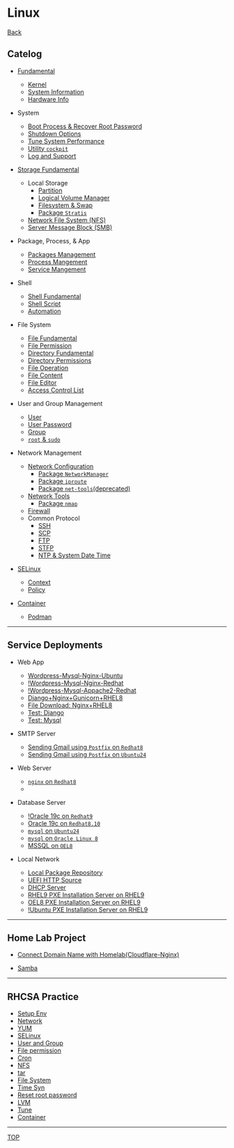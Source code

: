 # Linux

[Back](../../index.md)

## Catelog

- [Fundamental](./fundamental/linux_fundamental/linux_fundamental.md)

  - [Kernel](./fundamental/kernel/kernel.md)
  - [System Information](./fundamental/systeminfo/systeminfo.md)
  - [Hardware Info](./fundamental/hardware/hardware.md)

- System

  - [Boot Process & Recover Root Password](./system/boot/boot.md)
  - [Shutdown Options](./system/shutdown/shutdown.md)
  - [Tune System Performance](./system/tune_perform/tune_perform.md)
  - [Utility `cockpit`](./system/cockpit/cockpit.md)
  - [Log and Support](./system/log/log.md)

- [Storage Fundamental](./storage/storage_fun/storage_fun.md)

  - Local Storage
    - [Partition](./storage/partition/partition.md)
    - [Logical Volume Manager](./storage/lvm/lvm.md)
    - [Filesystem & Swap](./storage/fs_swap/fs_swap.md)
    - [Package `Stratis`](./storage/stratis/stratis.md)
  - [Network File System (NFS)](./storage/nfs/nfs.md)
  - [Server Message Block (SMB)](./storage/samba/samba.md)

- Package, Process, & App

  - [Packages Management](./software/package/package.md)
  - [Process Mangement](./software/process/process.md)
  - [Service Mangement](./software/service/service.md)

- Shell

  - [Shell Fundamental](./shell/shell_fundamental/shell_fundamental.md)
  - [Shell Script](./shell/shell_script/shell_script.md)
  - [Automation](./shell/automation/automation.md)

- File System

  - [File Fundamental](./filesystem/file_fundamental/file_fundamental.md)
  - [File Permission](./filesystem/file_permission/file_permission.md)
  - [Directory Fundamental](./filesystem/directory/directory.md)
  - [Directory Permissions](./filesystem/directory/directory_permission.md)
  - [File Operation](./filesystem/file_operation/file_operation.md)
  - [File Content](./filesystem/file_content/file_content.md)
  - [File Editor](./filesystem/file_editor/file_editor.md)
  - [Access Control List](./filesystem/acl/acl.md)

- User and Group Management

  - [User](./user_group/user/user.md)
  - [User Password](./user_group/pwd/pwd.md)
  - [Group](./user_group/group/group.md)
  - [`root` & `sudo`](./user_group/root_sudo/root_sudo.md)

- Network Management

  - [Network Configuration](./network/network_config/network_config.md)
    - [Package `NetworkManager`](./network/NetworkManager/NetworkManager.md)
    - [Package `iproute`](./network/iproute/iproute.md)
    - [Package `net-tools`(deprecated)](./network/net-tools/net-tools.md)
  - [Network Tools](./network/network_tool/network_tool.md)
    - [Package `nmap`](./network/nmap/nmap.md)
  - [Firewall](./network/firewall/firewall.md)
  - Common Protocol
    - [SSH](./network/ssh/ssh.md)
    - [SCP](./network/scp/scp.md)
    - [FTP](./network/ftp/ftp.md)
    - [STFP](./network/stfp/stfp.md)
    - [NTP & System Date Time](./network/ntp/ntp.md)

- [SELinux](./selinux/selinux/selinux.md)
  - [Context](./selinux/context/context.md)
  - [Policy](./selinux/policy/policy.md)
- [Container](./container/container/container.md)
  - [Podman](./container/podman/podman.md)

---

## Service Deployments

- Web App

  - [Wordpress-Mysql-Nginx-Ubuntu](./project/wordpress_mysql_nginx_ubuntu.md)
  - [!Wordpress-Mysql-Nginx-Redhat](./project/wordpress_mysql_nginx_redhat.md)
  - [!Wordpress-Mysql-Appache2-Redhat](./project/wordpress_mysql_appache2_redhat.md)
  - [Django+Nginx+Gunicorn+RHEL8](./server_web/django_nginx_gunicorn_ol8/django_nginx_gunicorn_ol8.md)
  - [File Download: Nginx+RHEL8](./server_web/file_download_nginx_ol8/file_download_nginx_ol8.md)
  - [Test: Django](./server_web/test_django/test_django.md)
  - [Test: Mysql](./server_web/test_mysql/test_mysql.md)

- SMTP Server
  - [Sending Gmail using `Postfix` on `Redhat8`](./project/gmail-postfix-redhat8/gmail-postfix-redhat8.md)
  - [Sending Gmail using `Postfix` on `Ubuntu24`](./project/gmail-postfix-ubuntu24/gmail-postfix-ubuntu24.md)
- Web Server
  - [`nginx` on `Redhat8`](./server_web/nginx-redhat8/nginx-redhat8.md)
  - [](./server_web/nginx-redhat8/nginx-redhat8.md)
- Database Server

  - [!Oracle 19c on `Redhat9`](./server_db/orcl19_redhat9/orcl19_redhat9.md)
  - [Oracle 19c on `Redhat8.10`](./server_db/orcl19_redhat8/orcl19_redhat8.md)
  - [`mysql` on `Ubuntu24`](./server_db/mysql_ubuntu24/mysql_ubuntu24.md)
  - [`mysql` on `Oracle Linux 8`](./server_db/mysql_ol8/mysql_ol8.md)
  - [MSSQL on `OEL8`](./server_db/mssql_ol8/mssql_ol8.md)

- Local Network
  - [Local Package Repository](./package_repo_rhel9/package_repo_rhel9.md)
  - [UEFI HTTP Source](./uefi_http_server/uefi_http_server.md)
  - [DHCP Server](./dhcp_server_rhel9/dhcp_server_rhel9.md)
  - [RHEL9 PXE Installation Server on RHEL9 ](./rhel9_pxe_install_server/rhel9_pxe_install_server.md)
  - [OEL8 PXE Installation Server on RHEL9](./oel8_pxe_install_server/oel8_pxe_install_server.md)
  - [!Ubuntu PXE Installation Server on RHEL9](./ubuntu_pxe_install_server/ubuntu_pxe_install_server.md)

---

## Home Lab Project

- [Connect Domain Name with Homelab(Cloudflare-Nginx)](./homelab/cloudflare_dns_tunnel/cloudflare_dns_tunnel.md)

- [Samba](./homelab/samba/samba.md)

---

## RHCSA Practice

- [Setup Env](./rhcsa/env/env.md)
- [Network](./rhcsa/network/network.md)
- [YUM](./rhcsa/yum/yum.md)
- [SELinux](./rhcsa/selinux/selinux.md)
- [User and Group](./rhcsa/user_group/user_group.md)
- [File permission](./rhcsa/file_permission/file_permission.md)
- [Cron](./rhcsa/cron/cron.md)
- [NFS](./rhcsa/nfs/nfs.md)
- [tar](./rhcsa/tar/tar.md)
- [File System](./rhcsa/fs/fs.md)
- [Time Syn](./rhcsa/chrony/chrony.md)
- [Reset root password](./rhcsa/reset_root/reset_root.md)
- [LVM](./rhcsa/lvm/lvm.md)
- [Tune](./rhcsa/tune/tune.md)
- [Container](./rhcsa/container/container.md)

---

[TOP](#linux)
